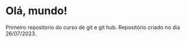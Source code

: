 # Olá, mundo!
 Primeiro repositorio do curso de git e git hub.
 Repositório criado no dia 26/07/2023.
